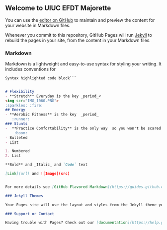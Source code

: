 ## Welcome to UIUC EFDT Majorette

You can use the [editor on GitHub](https://github.com/Marquise2021/Marquise2021.github.io/edit/master/index.md) to maintain and preview the content for your website in Markdown files.

Whenever you commit to this repository, GitHub Pages will run [Jekyll](https://jekyllrb.com/) to rebuild the pages in your site, from the content in your Markdown files.

### Markdown

Markdown is a lightweight and easy-to-use syntax for styling your writing. It includes conventions for

```markdown
Syntax highlighted code block```


# Flexibility
- **Stretch** Everyday is the key _period_<
<img scr="IMG_1060.PNG">
:sparkles: :fire:
## Energy
- **Aerobic Fitness** is the key  _period_
   :runner:
### Stunts 
-  **Practice Comfortability** is the only way  so you won't be scared  _period_
    :boom:
- Bulleted
- List

1. Numbered
2. List

**Bold** and _Italic_ and `Code` text

[Link](url) and ![Image](src)


For more details see [GitHub Flavored Markdown](https://guides.github.com/features/mastering-markdown/).

### Jekyll Themes

Your Pages site will use the layout and styles from the Jekyll theme you have selected in your [repository settings](https://github.com/Marquise2021/Marquise2021.github.io/settings). The name of this theme is saved in the Jekyll `_config.yml` configuration file.

### Support or Contact

Having trouble with Pages? Check out our [documentation](https://help.github.com/categories/github-pages-basics/) or [contact support](https://github.com/contact) and we’ll help you sort it out.
